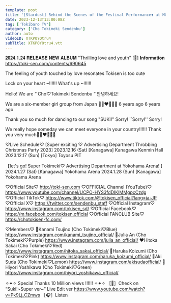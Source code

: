 ```yaml
---
template: post
title: '[Stardust] Behind the Scenes of the Festival Performance❣️ at MUSIC GLOBE FES 2023 / epi.255 MyBuddy'
date: 2023-12-13T13:00:08Z
tag: ['Tokibaro TV']
category: ['Cho Tokimeki Sendenbu']
author: auto 
videoID: XTKPOYOtru4
subTitle: XTKPOYOtru4.vtt
---
```

𝟐𝟎𝟐𝟒.𝟏.𝟐𝟒 𝐑𝐄𝐋𝐄𝐀𝐒𝐄 𝐍𝐄𝐖 𝐀𝐋𝐁𝐔𝐌
"Thrilling love and youth"
[📣] 𝐈𝐧𝐟𝐨𝐫𝐦𝐚𝐭𝐢𝐨𝐧
https://toki-sen.com/contents/690645

The feeling of youth touched by love resonates
Tokisen is too cute

Lock on your heart ~!!!!!!
What's up ~!!!!!!

Hello! We are “ Cho♡Tokimeki Sendenbu “
안녕하세요!

We are a six-member girl group from Japan 💙💜❤️💖💛💚
6 years ago 6 years ago

Thank you so much for dancing to our song "SUKI!"
Sorry! ``Sorry!'' Sorry!

We really hope someday we can meet everyone in your country!!!!!!
Thank you very much💙💜❤️💖💛💚

♡Live Schedule♡
[Super exciting ♡ Advertising Department Throbbing Christmas Party 2023]
2023.12.16 (Sat) [Kanagawa] Kanagawa Kenmin Hall
2023.12.17 (Sun) [Tokyo] Toyosu PIT

【let's go! Super Tokimeki♡ Advertising Department at Yokohama Arena! ]
2024.1.27 (Sat) [Kanagawa] Yokohama Arena
2024.1.28 (Sun) [Kanagawa] Yokohama Arena

♡Official Site♡
http://toki-sen.com
♡OFFICIAL Channel (YouTube)♡
https://www.youtube.com/channel/UCPO-HYS3fdDIKlMMgpcCzdg
♡Official TikTok♡
https://www.tiktok.com/@tokisen_official?lang=ja-JP
♡Official X♡
https://twitter.com/sendenbu_staff
♡Official Instagram♡
https://www.instagram.com/tokisen_sd/
♡Official Facebook♡
https://m.facebook.com/tokisen.official
♡Official FANCLUB Site♡
https://chotokisen-fc.com/

♡Members♡
💙Kanami Tsujino (Cho Tokimeki♡Blue)
https://www.instagram.com/kanami_tsujino_official/
💜Julia An (Cho Tokimeki♡Purple)
https://www.instagram.com/julia_an_official/
❤️Hitoka Sakai (Cho Tokimeki♡Red)
https://www.instagram.com/hitoka_sakai_official/
💖Haruka Koizumi (Cho Tokimeki♡Pink)
https://www.instagram.com/haruka_koizumi_official/
💛Aki Suda (Cho Tokimeki♡Lemon)
https://www.instagram.com/akisudaofficial/
💚Hiyori Yoshikawa (Cho Tokimeki♡Green)
https://www.instagram.com/hiyori_yoshikawa_official/

✧✦✧ Special Thanks 10 Million views !!!!!! ✧✦✧
［🎥］Check on “Suki!~Super ver~” Live Edit ver
https://www.youtube.com/watch?v=Pk9Lj_CZmws
［🎧］Listen